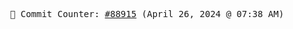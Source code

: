 <p align="center">
    <samp>
        📮 Commit Counter: <a href="https://github.com/Javascript-void0/Javascript-void0/commits/main">#88915</a> (April 26, 2024 @ 07:38 AM)
    </samp>
</p>